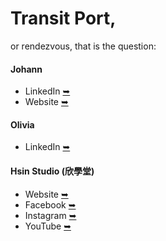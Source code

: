 # Transit Port,
or rendezvous, that is the question:

#### Johann
  * LinkedIn [➥](https://www.linkedin.com/in/paint1024/)
  * Website [➥](https://johali.crd.co/)

#### Olivia
  * LinkedIn [➥](https://www.linkedin.com/in/dance0508/)

#### Hsin Studio (欣學堂)
  * Website [➥](https://hsinst.crd.co/)
  * Facebook [➥](https://www.facebook.com/hsinst.tw/)
  * Instagram [➥](https://www.instagram.com/hsinst/)
  * YouTube [➥](https://www.youtube.com/channel/UCEESVeNkkMVImEP3Y308_vQ)
